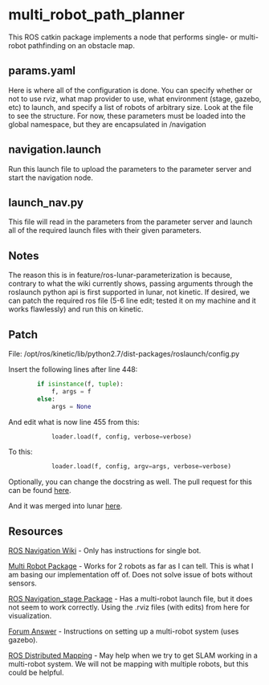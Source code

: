 # multi_robot_path_planner
This ROS catkin package implements a node that performs single- or multi-robot pathfinding on an obstacle map.

## params.yaml
Here is where all of the configuration is done.  You can specify whether or not to use rviz, what map provider to use, what environment (stage, gazebo, etc) to launch, and specify a list of robots of arbitrary size.  Look at the file to see the structure.  For now, these parameters must be loaded into the global namespace, but they are encapsulated in /navigation

## navigation.launch
Run this launch file to upload the parameters to the parameter server and start the navigation node.

## launch_nav.py
This file will read in the parameters from the parameter server and launch all of the required launch files with their given parameters.

## Notes
The reason this is in feature/ros-lunar-parameterization is because, contrary to what the wiki currently shows, passing arguments through the roslaunch python api is first supported in lunar, not kinetic.  If desired, we can patch the required ros file (5-6 line edit; tested it on my machine and it works flawlessly) and run this on kinetic.

## Patch
File: /opt/ros/kinetic/lib/python2.7/dist-packages/roslaunch/config.py

Insert the following lines after line 448:

```python
        if isinstance(f, tuple):
            f, args = f
        else:
            args = None
```

And edit what is now line 455 from this:

```python
            loader.load(f, config, verbose=verbose)
```

To this:

```python
            loader.load(f, config, argv=args, verbose=verbose)
```

Optionally, you can change the docstring as well.  The pull request for this can be found [here](https://github.com/ros/ros_comm/pull/1115).

And it was merged into lunar [here](https://github.com/ros/ros_comm/commit/9fcf216ac652ce19428bde0507c238aff3c49615).

## Resources
[ROS Navigation Wiki](http://wiki.ros.org/navigation/Tutorials/RobotSetup) - Only has instructions for single bot.

[Multi Robot Package](https://github.com/gergia/multiple_turtlebots_stage_amcl/tree/master) - Works for 2 robots as far as I can tell.  This is what I am basing our implementation off of.  Does not solve issue of bots without sensors.

[ROS Navigation_stage Package](http://wiki.ros.org/navigation_stage) - Has a multi-robot launch file, but it does not seem to work correctly.  Using the .rviz files (with edits) from here for visualization.

[Forum Answer](https://answers.ros.org/question/41433/multiple-robots-simulation-and-navigation/) - Instructions on setting up a multi-robot system (uses gazebo).

[ROS Distributed Mapping](http://wiki.ros.org/nav2d/Tutorials/DistributedMapping) - May help when we try to get SLAM working in a multi-robot system.  We will not be mapping with multiple robots, but this could be helpful.